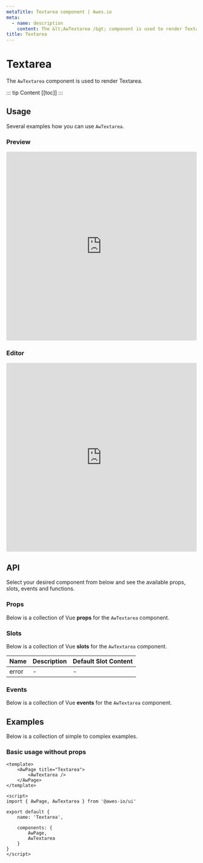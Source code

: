 ```yaml
---
metaTitle: Textarea сomponent | Awes.io
meta:
  - name: description
    content: The &lt;AwTextarea /&gt; component is used to render Textarea - UI Vue component for Awes.io.
title: Textarea
---
```

# Textarea

The `AwTextarea` component is used to render Textarea.

::: tip Content
[[toc]]
:::

## Usage
Several examples how you can use `AwTextarea`.

### Preview
<iframe
     src='https://codesandbox.io/embed/github/awes-io/client/tree/master/examples/basic-ui?autoresize=1&fontsize=14&hidenavigation=1&initialpath=%2Faw-input&module=%2Fpages%2Faw-input.vue&theme=dark&view=preview'
     style='width:100%; height:500px; border:0; border-radius: 4px; overflow:hidden;'
     title='basic-ui'
     allow='geolocation; microphone; camera; midi; vr; accelerometer; gyroscope; payment; ambient-light-sensor; encrypted-media; usb'
     sandbox='allow-modals allow-forms allow-popups allow-scripts allow-same-origin'
   ></iframe>

### Editor
<iframe
     src='https://codesandbox.io/embed/github/awes-io/client/tree/master/examples/basic-ui?autoresize=1&fontsize=14&hidenavigation=1&initialpath=%2Faw-input&module=%2Fpages%2Faw-input.vue&theme=dark&view=editor'
     style='width:100%; height:500px; border:0; border-radius: 4px; overflow:hidden;'
     title='basic-ui'
     allow='geolocation; microphone; camera; midi; vr; accelerometer; gyroscope; payment; ambient-light-sensor; encrypted-media; usb'
     sandbox='allow-modals allow-forms allow-popups allow-scripts allow-same-origin'
   ></iframe>

## API
Select your desired component from below and see the available props, slots, events and functions.

### Props
Below is a collection of Vue **props** for the `AwTextarea` component.
<!-- @vuese:AwTextarea:props:start -->

<!-- @vuese:AwTextarea:props:end -->

### Slots
Below is a collection of Vue **slots** for the `AwTextarea` component.
<!-- @vuese:AwTextarea:slots:start -->
|Name|Description|Default Slot Content|
|---|---|---|
|error|-|-|

<!-- @vuese:AwTextarea:slots:end -->







### Events
Below is a collection of Vue **events** for the `AwTextarea` component.
<!-- @vuese:AwTextarea:events:start -->

<!-- @vuese:AwTextarea:events:end -->
## Examples
Below is a collection of simple to complex examples.

### Basic usage without props
```vue
<template>
    <AwPage title="Textarea">
        <AwTextarea />
    </AwPage>
</template>

<script>
import { AwPage, AwTextarea } from '@awes-io/ui'

export default {
    name: 'Textarea',

    components: {
        AwPage,
        AwTextarea
    }
}
</script>

```

